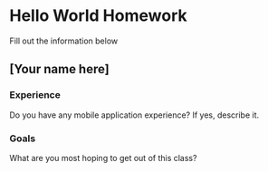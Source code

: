 # Hello World Homework

Fill out the information below

## [Your name here]

### Experience

Do you have any mobile application experience? If yes, describe it.

### Goals

What are you most hoping to get out of this class?

